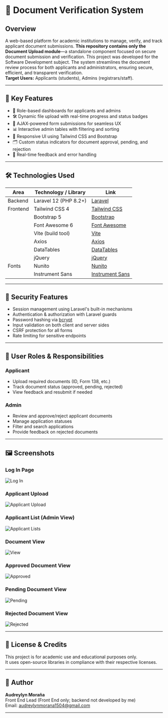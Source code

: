# 📄 Document Verification System

## Overview

A web-based platform for academic institutions to manage, verify, and track applicant document submissions. **This repository contains only the Document Upload module**—a standalone component focused on secure document submission and verification. This project was developed for the Software Development subject. The system streamlines the document review process for both applicants and administrators, ensuring secure, efficient, and transparent verification.  
**Target Users:** Applicants (students), Admins (registrars/staff).

---

## 📌 Key Features

-   🚀 Role-based dashboards for applicants and admins
-   🛠️ Dynamic file upload with real-time progress and status badges
-   🔄 AJAX-powered form submissions for seamless UX
-   📊 Interactive admin tables with filtering and sorting
-   🎨 Responsive UI using Tailwind CSS and Bootstrap
-   🗂️ Custom status indicators for document approval, pending, and rejection
-   🔔 Real-time feedback and error handling

---

## 🛠️ Technologies Used

| Area     | Technology / Library  | Link                                                             |
| -------- | --------------------- | ---------------------------------------------------------------- |
| Backend  | Laravel 12 (PHP 8.2+) | [Laravel](https://laravel.com/)                                  |
| Frontend | Tailwind CSS 4        | [Tailwind CSS](https://tailwindcss.com/)                         |
|          | Bootstrap 5           | [Bootstrap](https://getbootstrap.com/)                           |
|          | Font Awesome 6        | [Font Awesome](https://fontawesome.com/)                         |
|          | Vite (build tool)     | [Vite](https://vitejs.dev/)                                      |
|          | Axios                 | [Axios](https://axios-http.com/)                                 |
|          | DataTables            | [DataTables](https://datatables.net/)                            |
|          | jQuery                | [jQuery](https://jquery.com/)                                    |
| Fonts    | Nunito                | [Nunito](https://fonts.google.com/specimen/Nunito)               |
|          | Instrument Sans       | [Instrument Sans](https://fonts.bunny.net/fonts/instrument-sans) |

---

## 🔐 Security Features

-   Session management using Laravel's built-in mechanisms
-   Authentication & authorization with Laravel guards
-   Password hashing via [bcrypt](https://laravel.com/docs/12.x/hashing)
-   Input validation on both client and server sides
-   CSRF protection for all forms
-   Rate limiting for sensitive endpoints

---

## 👥 User Roles & Responsibilities

### Applicant

-   Upload required documents (ID, Form 138, etc.)
-   Track document status (approved, pending, rejected)
-   View feedback and resubmit if needed

### Admin

-   Review and approve/reject applicant documents
-   Manage application statuses
-   Filter and search applications
-   Provide feedback on rejected documents

---

## 🖼️ Screenshots

### Log In Page

![Log In](screenshots/log_in.png)

### Applicant Upload

![Applicant Upload](screenshots/applicant_upload.png)

### Applicant List (Admin View)

![Applicant Lists](screenshots/applicant_lists.png)

### Document View

![View](screenshots/view.png)

### Approved Document View

![Approved](screenshots/approved.png)

### Pending Document View

![Pending](screenshots/pending.png)

### Rejected Document View

![Rejected](screenshots/rejected.png)

---

## 📜 License & Credits

This project is for academic use and educational purposes only.  
It uses open-source libraries in compliance with their respective licenses.

---

## 👤 Author

**Audreylyn Moraña**  
Front End Lead (Front End only; backend not developed by me)  
Email: [audreylynmorana1504@gmail.com](mailto:audreylynmorana1504@gmail.com)

---

